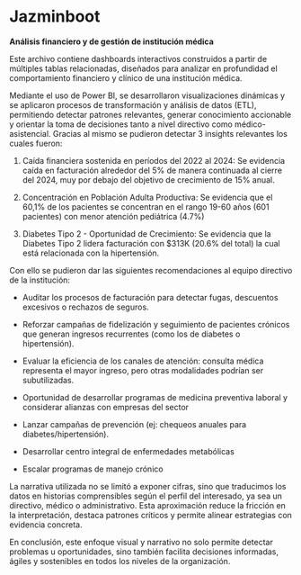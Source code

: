 # Jazminboot

**Análisis financiero y de gestión de institución médica**

Este archivo contiene dashboards interactivos construidos a partir de múltiples tablas relacionadas, diseñados para analizar en profundidad el comportamiento financiero y clínico de una institución médica.

Mediante el uso de Power BI, se desarrollaron visualizaciones dinámicas y se aplicaron procesos de transformación y análisis de datos (ETL), permitiendo detectar patrones relevantes, generar conocimiento accionable y orientar la toma de decisiones tanto a nivel directivo como médico-asistencial. Gracias al mismo se pudieron detectar 3 insights relevantes los cuales fueron:

1. Caída financiera sostenida en períodos del 2022 al 2024: Se evidencia caída en facturación alrededor del 5% de manera continuada al cierre del 2024, muy por debajo del objetivo de crecimiento de 15% anual.

2. Concentración en Población Adulta Productiva: Se evidencia que el 60,1% de los pacientes se concentran en el rango 19-60 años (601 pacientes) con menor atención pediátrica (4.7%)

3. Diabetes Tipo 2 - Oportunidad de Crecimiento: Se evidencia que la Diabetes Tipo 2 lidera facturación con $313K (20.6% del total) la cual está relacionada con la hipertensión.

Con ello se pudieron dar las siguientes recomendaciones al equipo directivo de la institución:

- Auditar los procesos de facturación para detectar fugas, descuentos excesivos o rechazos de seguros.

- Reforzar campañas de fidelización y seguimiento de pacientes crónicos que generan ingresos recurrentes (como los de diabetes o hipertensión).

- Evaluar la eficiencia de los canales de atención: consulta médica representa el mayor ingreso, pero otras modalidades podrían ser subutilizadas.

- Oportunidad de desarrollar programas de medicina preventiva laboral y considerar alianzas con empresas del sector

- Lanzar campañas de prevención (ej: chequeos anuales para diabetes/hipertensión).

- Desarrollar centro integral de enfermedades metabólicas

- Escalar programas de manejo crónico

La narrativa utilizada no se limitó a exponer cifras, sino que traducimos los datos en historias comprensibles según el perfil del interesado, ya sea un directivo, médico o administrativo. Esta aproximación reduce la fricción en la interpretación, destaca patrones críticos y permite alinear estrategias con evidencia concreta.

En conclusión, este enfoque visual y narrativo no solo permite detectar problemas u oportunidades, sino también facilita decisiones informadas, ágiles y sostenibles en todos los niveles de la organización.
